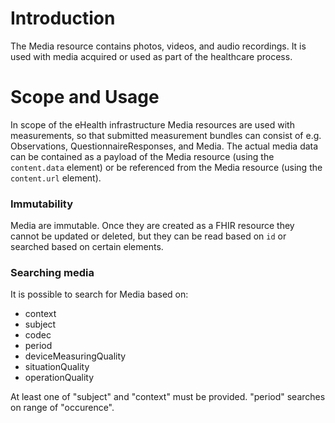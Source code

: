 # Introduction
The Media resource contains photos, videos, and audio recordings. It is used with media acquired or used as part of the healthcare process.

# Scope and Usage
In scope of the eHealth infrastructure Media resources are used with measurements, so that submitted measurement bundles can consist of e.g. Observations, QuestionnaireResponses, and Media. The actual media data can be contained as a payload of the Media resource (using the `content.data` element) or be referenced from the Media resource (using the `content.url` element). 

### Immutability
Media are immutable. Once they are created as a FHIR resource they cannot be updated or deleted, but they can be read based on `id` or searched based on certain elements. 

### Searching media
It is possible to search for Media based on:
* context 
* subject
* codec
* period
* deviceMeasuringQuality
* situationQuality
* operationQuality

At least one of "subject" and "context" must be provided. "period" searches on range of "occurence".

